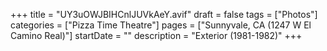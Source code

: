 +++
title = "UY3uOWJBIHCnlJUVkAeY.avif"
draft = false
tags = ["Photos"]
categories = ["Pizza Time Theatre"]
pages = ["Sunnyvale, CA (1247 W El Camino Real)"]
startDate = ""
description = "Exterior (1981-1982)"
+++
